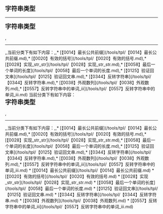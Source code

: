 <div style="font-size: 20px; margin-bottom: 15px; font-weight: bold;">字符串类型</div>
<hr style="height: 1px; margin: 1em 0px;" />
<div style="font-size: 20px; margin-bottom: 15px; font-weight: bold;">字符串类型</div>,<hr style="height: 1px; margin: 1em 0px;" />,,当前分类下有如下内容：,,* [【0014】最长公共前缀](/tools/tpl/【0014】最长公共前缀.md),* [【0020】有效的括号](/tools/tpl/【0020】有效的括号.md),* [【0028】实现_str_str](/tools/tpl/【0028】实现_str_str.md),* [【0058】最后一个单词的长度](/tools/tpl/【0058】最后一个单词的长度.md),* [【0125】验证回文串](/tools/tpl/【0125】验证回文串.md),* [【0344】反转字符串](/tools/tpl/【0344】反转字符串.md),* [【0038】外观数列](/tools/tpl/【0038】外观数列.md),* [【0557】反转字符串中的单词_iii](/tools/tpl/【0557】反转字符串中的单词_iii.md)
当前分类下有如下内容：
<div style="font-size: 20px; margin-bottom: 15px; font-weight: bold;">字符串类型</div>,<hr style="height: 1px; margin: 1em 0px;" />,,当前分类下有如下内容：,,* [【0014】最长公共前缀](/tools/tpl/【0014】最长公共前缀.md),* [【0020】有效的括号](/tools/tpl/【0020】有效的括号.md),* [【0028】实现_str_str](/tools/tpl/【0028】实现_str_str.md),* [【0058】最后一个单词的长度](/tools/tpl/【0058】最后一个单词的长度.md),* [【0125】验证回文串](/tools/tpl/【0125】验证回文串.md),* [【0344】反转字符串](/tools/tpl/【0344】反转字符串.md),* [【0038】外观数列](/tools/tpl/【0038】外观数列.md),* [【0557】反转字符串中的单词_iii](/tools/tpl/【0557】反转字符串中的单词_iii.md)
* [【0014】最长公共前缀](/tools/tpl/【0014】最长公共前缀.md)
* [【0020】有效的括号](/tools/tpl/【0020】有效的括号.md)
* [【0028】实现_str_str](/tools/tpl/【0028】实现_str_str.md)
* [【0058】最后一个单词的长度](/tools/tpl/【0058】最后一个单词的长度.md)
* [【0125】验证回文串](/tools/tpl/【0125】验证回文串.md)
* [【0344】反转字符串](/tools/tpl/【0344】反转字符串.md)
* [【0038】外观数列](/tools/tpl/【0038】外观数列.md)
* [【0557】反转字符串中的单词_iii](/tools/tpl/【0557】反转字符串中的单词_iii.md)